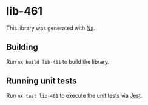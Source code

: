 # lib-461

This library was generated with [Nx](https://nx.dev).

## Building

Run `nx build lib-461` to build the library.

## Running unit tests

Run `nx test lib-461` to execute the unit tests via [Jest](https://jestjs.io).
